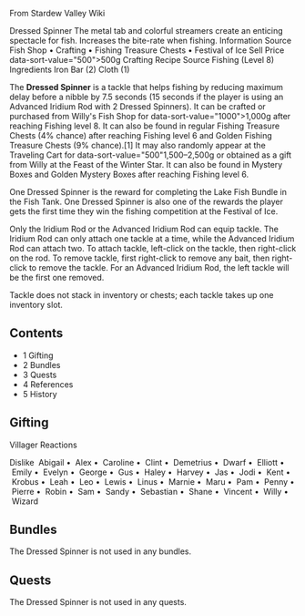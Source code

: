 From Stardew Valley Wiki

Dressed Spinner The metal tab and colorful streamers create an enticing spectacle for fish. Increases the bite-rate when fishing. Information Source Fish Shop • Crafting • Fishing Treasure Chests • Festival of Ice Sell Price data-sort-value="500"&gt;500g Crafting Recipe Source Fishing (Level 8) Ingredients Iron Bar (2) Cloth (1)

The **Dressed Spinner** is a tackle that helps fishing by reducing maximum delay before a nibble by 7.5 seconds (15 seconds if the player is using an Advanced Iridium Rod with 2 Dressed Spinners). It can be crafted or purchased from Willy's Fish Shop for data-sort-value="1000"&gt;1,000g after reaching Fishing level 8. It can also be found in regular Fishing Treasure Chests (4% chance) after reaching Fishing level 6 and Golden Fishing Treasure Chests (9% chance).\[1] It may also randomly appear at the Traveling Cart for data-sort-value="500"1,500–2,500g or obtained as a gift from Willy at the Feast of the Winter Star. It can also be found in Mystery Boxes and Golden Mystery Boxes after reaching Fishing level 6.

One Dressed Spinner is the reward for completing the Lake Fish Bundle in the Fish Tank. One Dressed Spinner is also one of the rewards the player gets the first time they win the fishing competition at the Festival of Ice.

Only the Iridium Rod or the Advanced Iridium Rod can equip tackle. The Iridium Rod can only attach one tackle at a time, while the Advanced Iridium Rod can attach two. To attach tackle, left-click on the tackle, then right-click on the rod. To remove tackle, first right-click to remove any bait, then right-click to remove the tackle. For an Advanced Iridium Rod, the left tackle will be the first one removed.

Tackle does not stack in inventory or chests; each tackle takes up one inventory slot.

## Contents

- 1 Gifting
- 2 Bundles
- 3 Quests
- 4 References
- 5 History

## Gifting

Villager Reactions

Dislike  Abigail •  Alex •  Caroline •  Clint •  Demetrius •  Dwarf •  Elliott •  Emily •  Evelyn •  George •  Gus •  Haley •  Harvey •  Jas •  Jodi •  Kent •  Krobus •  Leah •  Leo •  Lewis •  Linus •  Marnie •  Maru •  Pam •  Penny •  Pierre •  Robin •  Sam •  Sandy •  Sebastian •  Shane •  Vincent •  Willy •  Wizard

## Bundles

The Dressed Spinner is not used in any bundles.

## Quests

The Dressed Spinner is not used in any quests.